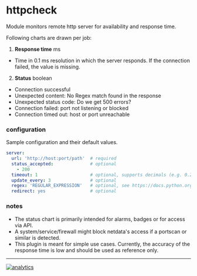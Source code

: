 # httpcheck

Module monitors remote http server for availability and response time.

Following charts are drawn per job:

1.  **Response time** ms

-   Time in 0.1 ms resolution in which the server responds.
    If the connection failed, the value is missing.

2.  **Status** boolean

-   Connection successful
-   Unexpected content: No Regex match found in the response
-   Unexpected status code: Do we get 500 errors?
-   Connection failed: port not listening or blocked
-   Connection timed out: host or port unreachable

### configuration

Sample configuration and their default values.

```yaml
server:
  url: 'http://host:port/path'  # required
  status_accepted:              # optional
    - 200
  timeout: 1                    # optional, supports decimals (e.g. 0.2)
  update_every: 3               # optional
  regex: 'REGULAR_EXPRESSION'   # optional, see https://docs.python.org/3/howto/regex.html
  redirect: yes                 # optional
```

### notes

-   The status chart is primarily intended for alarms, badges or for access via API.
-   A system/service/firewall might block netdata's access if a portscan or
    similar is detected.
-   This plugin is meant for simple use cases. Currently, the accuracy of the
    response time is low and should be used as reference only.

- - -

[![analytics](https://www.google-analytics.com/collect?v=1&aip=1&t=pageview&_s=1&ds=github&dr=https%3A%2F%2Fgithub.com%2Fnetdata%2Fnetdata&dl=https%3A%2F%2Fmy-netdata.io%2Fgithub%2Fcollectors%2Fpython.d.plugin%2Fhttpcheck%2FREADME&_u=MAC~&cid=5792dfd7-8dc4-476b-af31-da2fdb9f93d2&tid=UA-64295674-3)]()
